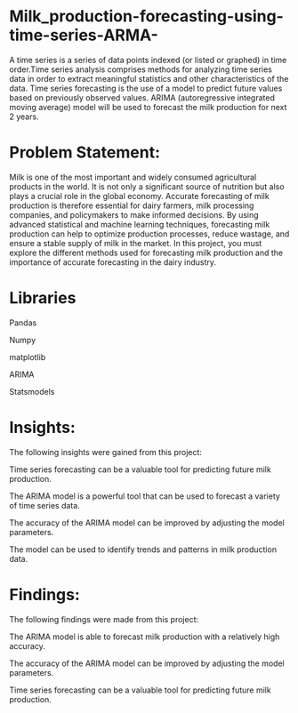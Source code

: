 # Milk_production-forecasting-using-time-series-ARMA-
 A time series is a series of data points indexed (or listed or graphed) in time order.Time series analysis comprises methods for analyzing time series data in order to extract meaningful statistics and other characteristics of the data. Time series forecasting is the use of a model to predict future values based on previously observed values. ARIMA (autoregressive integrated moving average) model will be used to forecast the milk production for next 2 years.

 # Problem Statement:

 Milk is one of the most important and widely consumed agricultural products in the world. It is not only a significant source of nutrition but also plays a crucial role in the global economy. Accurate forecasting of milk production is therefore essential for dairy farmers, milk processing companies, and policymakers to make informed decisions. 
By using advanced statistical and machine learning techniques, forecasting milk production can help to optimize production processes, reduce wastage, and ensure a stable supply of milk in the market. 
In this project, you must explore the different methods used for forecasting milk production and the importance of accurate forecasting in the dairy industry.

# Libraries

Pandas

Numpy

matplotlib

ARIMA

Statsmodels

# Insights:

The following insights were gained from this project:

Time series forecasting can be a valuable tool for predicting future milk production.

The ARIMA model is a powerful tool that can be used to forecast a variety of time series data.

The accuracy of the ARIMA model can be improved by adjusting the model parameters.

The model can be used to identify trends and patterns in milk production data.

# Findings:

The following findings were made from this project:

The ARIMA model is able to forecast milk production with a relatively high accuracy.

The accuracy of the ARIMA model can be improved by adjusting the model parameters.

Time series forecasting can be a valuable tool for predicting future milk production.
